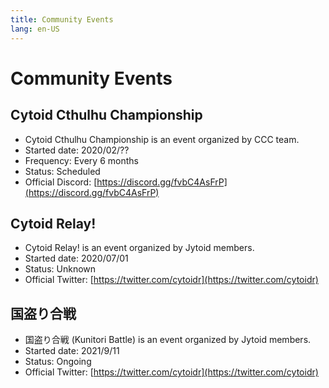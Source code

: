 ```yaml
---
title: Community Events
lang: en-US
---
```


# Community Events

## Cytoid Cthulhu Championship

- Cytoid Cthulhu Championship is an event organized by CCC team.
- Started date: 2020/02/??
- Frequency: Every 6 months
- Status: Scheduled
- Official Discord: [https://discord.gg/fvbC4AsFrP](https://discord.gg/fvbC4AsFrP)

## Cytoid Relay!

- Cytoid Relay! is an event organized by Jytoid members.
- Started date: 2020/07/01
- Status: Unknown
- Official Twitter: [https://twitter.com/cytoidr](https://twitter.com/cytoidr)

## 国盗り合戦

- 国盗り合戦 (Kunitori Battle) is an event organized by Jytoid members.
- Started date: 2021/9/11
- Status: Ongoing
- Official Twitter: [https://twitter.com/cytoidr](https://twitter.com/cytoidr)
